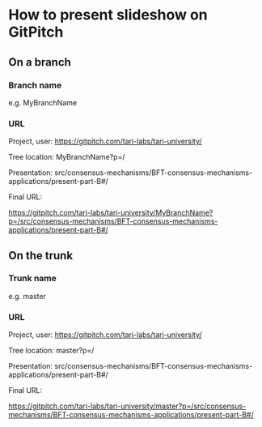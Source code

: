 # How to present slideshow on GitPitch

## On a branch
### Branch name 
e.g. MyBranchName

### URL
Project, user:   https://gitpitch.com/tari-labs/tari-university/

Tree location:   MyBranchName?p=/ 

Presentation:   src/consensus-mechanisms/BFT-consensus-mechanisms-applications/present-part-B#/

Final URL:

https://gitpitch.com/tari-labs/tari-university/MyBranchName?p=/src/consensus-mechanisms/BFT-consensus-mechanisms-applications/present-part-B#/

## On the trunk
### Trunk name
e.g. master
### URL
Project, user:   https://gitpitch.com/tari-labs/tari-university/

Tree location:   master?p=/

Presentation:    src/consensus-mechanisms/BFT-consensus-mechanisms-applications/present-part-B#/

Final URL:

https://gitpitch.com/tari-labs/tari-university/master?p=/src/consensus-mechanisms/BFT-consensus-mechanisms-applications/present-part-B#/
